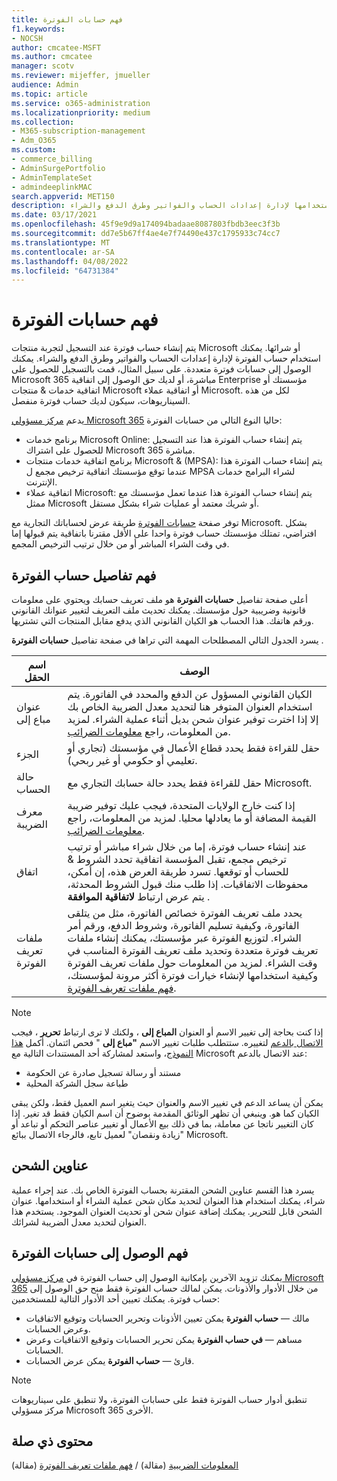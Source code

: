 ```yaml
---
title: فهم حسابات الفوترة
f1.keywords:
- NOCSH
author: cmcatee-MSFT
ms.author: cmcatee
manager: scotv
ms.reviewer: mijeffer, jmueller
audience: Admin
ms.topic: article
ms.service: o365-administration
ms.localizationpriority: medium
ms.collection:
- M365-subscription-management
- Adm_O365
ms.custom:
- commerce_billing
- AdminSurgePortfolio
- AdminTemplateSet
- admindeeplinkMAC
search.appverid: MET150
description: تعرف على حسابات الفوترة وكيفية استخدامها لإدارة إعدادات الحساب والفواتير وطرق الدفع والشراء.
ms.date: 03/17/2021
ms.openlocfilehash: 45f9e9d9a174094badaae8087803fbdb3eec3f3b
ms.sourcegitcommit: dd7e5b67ff4ae4e7f74490e437c1795933c74cc7
ms.translationtype: MT
ms.contentlocale: ar-SA
ms.lasthandoff: 04/08/2022
ms.locfileid: "64731384"
---
```

# <a name="understand-billing-accounts"></a>فهم حسابات الفوترة

يتم إنشاء حساب فوترة عند التسجيل لتجربة منتجات Microsoft أو شرائها. يمكنك استخدام حساب الفوترة لإدارة إعدادات الحساب والفواتير وطرق الدفع والشراء. يمكنك الوصول إلى حسابات فوترة متعددة. على سبيل المثال، قمت بالتسجيل للحصول على Microsoft 365 مباشرة، أو لديك حق الوصول إلى اتفاقية Enterprise مؤسستك أو اتفاقية خدمات & منتجات Microsoft أو اتفاقية عملاء Microsoft. لكل من هذه السيناريوهات، سيكون لديك حساب فوترة منفصل.

يدعم <a href="https://go.microsoft.com/fwlink/p/?linkid=2024339" target="_blank">مركز مسؤولي Microsoft 365</a> حاليا النوع التالي من حسابات الفوترة:

- برنامج خدمات Microsoft Online: يتم إنشاء حساب الفوترة هذا عند التسجيل للحصول على اشتراك Microsoft 365 مباشرة.
- برنامج اتفاقية خدمات منتجات Microsoft & (MPSA): يتم إنشاء حساب الفوترة هذا عندما توقع مؤسستك اتفاقية ترخيص مجمع ل MPSA لشراء البرامج خدمات الإنترنت.
- اتفاقية عملاء Microsoft: يتم إنشاء حساب الفوترة هذا عندما تعمل مؤسستك مع ممثل Microsoft أو شريك معتمد أو عمليات شراء بشكل مستقل.

توفر صفحة <a href="https://go.microsoft.com/fwlink/p/?linkid=2084771" target="_blank">حسابات الفوترة</a> طريقة عرض لحساباتك التجارية مع Microsoft. بشكل افتراضي، تمتلك مؤسستك حساب فوترة واحدا على الأقل مقترنا باتفاقية يتم قبولها إما في وقت الشراء المباشر أو من خلال ترتيب الترخيص المجمع.

## <a name="understand-billing-account-details"></a>فهم تفاصيل حساب الفوترة

أعلى صفحة تفاصيل **حسابات الفوترة** هو ملف تعريف حسابك ويحتوي على معلومات قانونية وضريبية حول مؤسستك. يمكنك تحديث ملف التعريف لتغيير عنوانك القانوني ورقم هاتفك. هذا الحساب هو الكيان القانوني الذي يدفع مقابل المنتجات التي تشتريها.

يسرد الجدول التالي المصطلحات المهمة التي تراها في صفحة تفاصيل **حسابات الفوترة** .

| اسم الحقل | الوصف |
|------------------|------------------------------------------------------------------------------------------------------------------------------------------------------------------------------------------------------------------------------------------------------------------------------|
| عنوان مباع إلى | الكيان القانوني المسؤول عن الدفع والمحدد في الفاتورة. يتم استخدام العنوان المتوفر هنا لتحديد معدل الضريبة الخاص بك إلا إذا اخترت توفير عنوان شحن بديل أثناء عملية الشراء. لمزيد من المعلومات، راجع [معلومات الضرائب](billing-and-payments/tax-information.md). |
| الجزء | حقل للقراءة فقط يحدد قطاع الأعمال في مؤسستك (تجاري أو تعليمي أو حكومي أو غير ربحي). |
| حالة الحساب | حقل للقراءة فقط يحدد حالة حسابك التجاري مع Microsoft. |
| معرف الضريبة | إذا كنت خارج الولايات المتحدة، فيجب عليك توفير ضريبة القيمة المضافة أو ما يعادلها محليا. لمزيد من المعلومات، راجع [معلومات الضرائب](billing-and-payments/tax-information.md). |
| اتفاق | عند إنشاء حساب فوترة، إما من خلال شراء مباشر أو ترتيب ترخيص مجمع، تقبل المؤسسة اتفاقية تحدد الشروط & للحساب أو توقعها. تسرد طريقة العرض هذه، إن أمكن، محفوظات الاتفاقيات. إذا طلب منك قبول الشروط المحدثة، يتم عرض ارتباط **لاتفاقية الموافقة** . |
| ملفات تعريف الفوترة | يحدد ملف تعريف الفوترة خصائص الفاتورة، مثل من يتلقى الفاتورة، وكيفية تسليم الفاتورة، وشروط الدفع، ورقم أمر الشراء. لتوزيع الفوترة عبر مؤسستك، يمكنك إنشاء ملفات تعريف فوترة متعددة وتحديد ملف تعريف الفوترة المناسب في وقت الشراء. لمزيد من المعلومات حول ملفات تعريف الفوترة وكيفية استخدامها لإنشاء خيارات فوترة أكثر مرونة لمؤسستك، [فهم ملفات تعريف الفوترة](billing-and-payments/manage-billing-profiles.md). |

> [!NOTE]
> إذا كنت بحاجة إلى تغيير الاسم أو العنوان **المباع إلى** ، ولكنك لا ترى ارتباط **تحرير** ، فيجب [الاتصال بالدعم](../admin/get-help-support.md) لتغييره. ستتطلب طلبات تغيير الاسم **"مباع إلى** " فحص ائتمان. أكمل [هذا النموذج](https://www.microsoft.com/download/details.aspx?id=102732)، واستعد لمشاركة أحد المستندات التالية مع Microsoft عند الاتصال بالدعم:
>
> - مستند أو رسالة تسجيل صادرة عن الحكومة
> - طباعة سجل الشركة المحلية
>
> يمكن أن يساعد الدعم في تغيير الاسم والعنوان حيث يتغير اسم العميل فقط، ولكن يبقى الكيان كما هو. وينبغي أن تظهر الوثائق المقدمة بوضوح أن اسم الكيان فقط قد تغير. إذا كان التغيير ناتجا عن معاملة، بما في ذلك بيع الأعمال أو تغيير عناصر التحكم أو تباعد أو "زيادة ونقصان" لعميل تابع، فالرجاء الاتصال ببائع Microsoft.

## <a name="shipping-addresses"></a>عناوين الشحن

يسرد هذا القسم عناوين الشحن المقترنة بحساب الفوترة الخاص بك. عند إجراء عملية شراء، يمكنك استخدام هذا العنوان لتحديد مكان شحن عملية الشراء أو استخدامها. عنوان الشحن قابل للتحرير. يمكنك إضافة عنوان شحن أو تحديث العنوان الموجود. يستخدم هذا العنوان لتحديد معدل الضريبة لشرائك.

## <a name="understand-access-to-billing-accounts"></a>فهم الوصول إلى حسابات الفوترة

يمكنك تزويد الآخرين بإمكانية الوصول إلى حساب الفوترة في <a href="https://go.microsoft.com/fwlink/p/?linkid=2024339" target="_blank">مركز مسؤولي Microsoft 365</a> من خلال الأدوار والأذونات. يمكن لمالك حساب الفوترة فقط منح حق الوصول إلى حساب فوترة. يمكنك تعيين أحد الأدوار التالية للمستخدمين:

- مالك &mdash; **حساب الفوترة** يمكن تعيين الأذونات وتحرير الحسابات وتوقيع الاتفاقيات وعرض الحسابات.
- مساهم &mdash; **في حساب الفوترة** يمكن تحرير الحسابات وتوقيع الاتفاقيات وعرض الحسابات.
- قارئ &mdash; **حساب الفوترة** يمكن عرض الحسابات.

> [!Note]
> تنطبق أدوار حساب الفوترة فقط على حسابات الفوترة، ولا تنطبق على سيناريوهات مركز مسؤولي Microsoft 365 الأخرى.

## <a name="related-content"></a>محتوى ذي صلة

[المعلومات الضريبية](billing-and-payments/tax-information.md) (مقالة) /
[فهم ملفات تعريف الفوترة](billing-and-payments/manage-billing-profiles.md) (مقالة)
